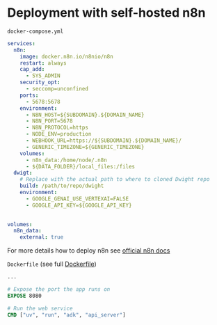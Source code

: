 # Deployment with self-hosted n8n




`docker-compose.yml`

```yml
services:
  n8n:
    image: docker.n8n.io/n8nio/n8n
    restart: always
    cap_add:
      - SYS_ADMIN
    security_opt:
      - seccomp=unconfined
    ports:
      - 5678:5678
    environment:
      - N8N_HOST=${SUBDOMAIN}.${DOMAIN_NAME}
      - N8N_PORT=5678
      - N8N_PROTOCOL=https
      - NODE_ENV=production
      - WEBHOOK_URL=https://${SUBDOMAIN}.${DOMAIN_NAME}/
      - GENERIC_TIMEZONE=${GENERIC_TIMEZONE}
    volumes:
      - n8n_data:/home/node/.n8n
      - ${DATA_FOLDER}/local_files:/files
  dwigt:
    # Replace with the actual path to where to cloned Dwight repo
    build: /path/to/repo/dwight
    environment:
      - GOOGLE_GENAI_USE_VERTEXAI=FALSE
      - GOOGLE_API_KEY=${GOOGLE_API_KEY}

      
volumes:
  n8n_data:
    external: true
```

For more details how to deploy n8n see [official n8n docs](https://docs.n8n.io/hosting/installation/docker/)

`Dockerfile` (see full [Dockerfile](../Dockerfile))

```Dockerfile
...

# Expose the port the app runs on
EXPOSE 8080

# Run the web service
CMD ["uv", "run", "adk", "api_server"]
```
